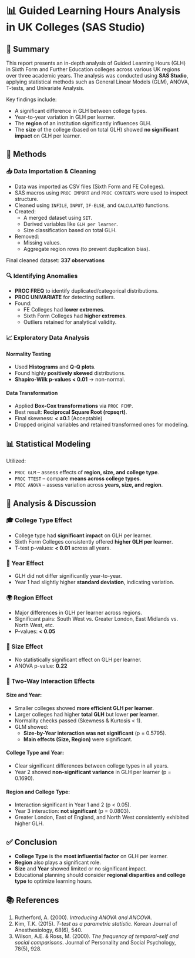 
# 📊 Guided Learning Hours Analysis in UK Colleges (SAS Studio)

## 📝 Summary

This report presents an in-depth analysis of Guided Learning Hours (GLH) in Sixth Form and Further Education colleges across various UK regions over three academic years. The analysis was conducted using **SAS Studio**, applying statistical methods such as General Linear Models (GLM), ANOVA, T-tests, and Univariate Analysis.

Key findings include:

- A significant difference in GLH between college types.
- Year-to-year variation in GLH per learner.
- The **region** of an institution significantly influences GLH.
- The **size** of the college (based on total GLH) showed **no significant impact** on GLH per learner.


## 🔧 Methods

### 📥 Data Importation & Cleaning

- Data was imported as CSV files (Sixth Form and FE Colleges).
- SAS macros using `PROC IMPORT` and `PROC CONTENTS` were used to inspect structure.
- Cleaned using `INFILE`, `INPUT`, `IF-ELSE`, and `CALCULATED` functions.
- Created:
  - A merged dataset using `SET`.
  - Derived variables like `GLH per learner`.
  - Size classification based on total GLH.
- Removed:
  - Missing values.
  - Aggregate region rows (to prevent duplication bias).

Final cleaned dataset: **337 observations**

### 🔍 Identifying Anomalies

- **PROC FREQ** to identify duplicated/categorical distributions.
- **PROC UNIVARIATE** for detecting outliers.
- Found:
  - FE Colleges had **lower extremes**.
  - Sixth Form Colleges had **higher extremes**.
  - Outliers retained for analytical validity.

### 📈 Exploratory Data Analysis

#### Normality Testing

- Used **Histograms** and **Q-Q plots**.
- Found highly **positively skewed** distributions.
- **Shapiro-Wilk p-values < 0.01** → non-normal.

#### Data Transformation

- Applied **Box-Cox transformations** via `PROC FCMP`.
- Best result: **Reciprocal Square Root (rcpsqrt)**.
- Final skewness: **< ±0.1** (Acceptable)
- Dropped original variables and retained transformed ones for modeling.


## 📊 Statistical Modeling

Utilized:

- `PROC GLM` – assess effects of **region, size, and college type**.
- `PROC TTEST` – compare **means across college types**.
- `PROC ANOVA` – assess variation across **years, size, and region**.


## 📌 Analysis & Discussion

### 🎓 College Type Effect

- College type had **significant impact** on GLH per learner.
- Sixth Form Colleges consistently offered **higher GLH per learner**.
- T-test p-values: **< 0.01** across all years.

### 📅 Year Effect

- GLH did not differ significantly year-to-year.
- Year 1 had slightly higher **standard deviation**, indicating variation.

### 🌍 Region Effect

- Major differences in GLH per learner across regions.
- Significant pairs: South West vs. Greater London, East Midlands vs. North West, etc.
- P-values: **< 0.05**

### 🏫 Size Effect

- No statistically significant effect on GLH per learner.
- ANOVA p-value: **0.22**

### 🧮 Two-Way Interaction Effects

#### Size and Year:

- Smaller colleges showed **more efficient GLH per learner**.
- Larger colleges had higher **total GLH** but lower **per learner**.
- Normality checks passed (Skewness & Kurtosis < 1).
- GLM showed:
  - **Size-by-Year interaction was not significant** (p = 0.5795).
  - **Main effects (Size, Region)** were significant.

#### College Type and Year:

- Clear significant differences between college types in all years.
- Year 2 showed **non-significant variance** in GLH per learner (p = 0.1690).

#### Region and College Type:

- Interaction significant in Year 1 and 2 (p < 0.05).
- Year 3 interaction: **not significant** (p = 0.0803).
- Greater London, East of England, and North West consistently exhibited higher GLH.


## ✅ Conclusion

- **College Type** is the **most influential factor** on GLH per learner.
- **Region** also plays a significant role.
- **Size** and **Year** showed limited or no significant impact.
- Educational planning should consider **regional disparities and college type** to optimize learning hours.


## 📚 References

1. Rutherford, A. (2000). *Introducing ANOVA and ANCOVA.*
2. Kim, T.K. (2015). *T-test as a parametric statistic*. Korean Journal of Anesthesiology, 68(6), 540.
3. Wilson, A.E. & Ross, M. (2000). *The frequency of temporal-self and social comparisons*. Journal of Personality and Social Psychology, 78(5), 928.

